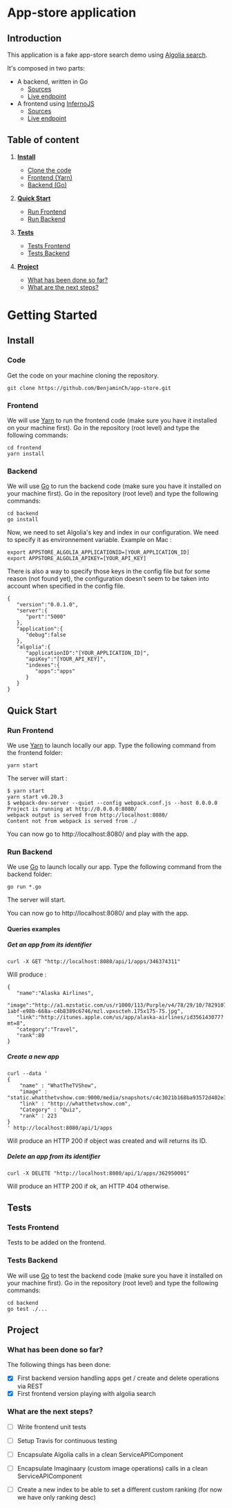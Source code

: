 # App-store application

## Introduction
This application is a fake app-store search demo using [Algolia search](https://www.algolia.com/).

It's composed in two parts:
- A backend, written in Go
  * [Sources](https://github.com/BenjaminCh/app-store/tree/master/backend)
  * [Live endpoint](http://api.search.tests.sh)
- A frontend using [InfernoJS](https://github.com/infernojs/inferno)
  * [Sources](https://github.com/BenjaminCh/app-store/tree/master/frontend)
  * [Live endpoint](http://search.tests.sh)

## Table of content

1. **[Install](#install)**

    * [Clone the code](#code)
    * [Frontend (Yarn)](#frontend)
    * [Backend (Go)](#backend)

1. **[Quick Start](#quick-start)**

    * [Run Frontend](#run-frontend)
    * [Run Backend](#run-backend)

1. **[Tests](#tests)**

    * [Tests Frontend](#tests-frontend)
    * [Tests Backend](#tests-backend)

1. **[Project](#project)**

    * [What has been done so far?](#what-has-been-done)
    * [What are the next steps?](#next-steps)


# Getting Started

## Install

### Code
Get the code on your machine cloning the repository.
```
git clone https://github.com/BenjaminCh/app-store.git
```

### Frontend
We will use [Yarn](https://yarnpkg.com) to run the frontend code (make sure you have it installed on your machine first).
Go in the repository (root level) and type the following commands:
```
cd frontend
yarn install
```

### Backend
We will use [Go](https://golang.org/) to run the backend code (make sure you have it installed on your machine first).
Go in the repository (root level) and type the following commands:
```
cd backend
go install
```
Now, we need to set Algolia's key and index in our configuration.
We need to specify it as environnement variable.
Example on Mac :
```
export APPSTORE_ALGOLIA_APPLICATIONID=[YOUR_APPLICATION_ID]
export APPSTORE_ALGOLIA_APIKEY=[YOUR_API_KEY]
```
There is also a way to specify those keys in the config file but for some reason (not found yet), the configuration doesn't seem to be taken into account when specified in the config file.
```
{
   "version":"0.0.1.0",
   "server":{
      "port":"5000"
   },
   "application":{
      "debug":false
   },
   "algolia":{
      "applicationID":"[YOUR_APPLICATION_ID]",
      "apiKey":"[YOUR_API_KEY]",
      "indexes":{
         "apps":"apps"
      }
   }
}
```

## Quick Start

### Run Frontend
We use [Yarn](https://yarnpkg.com) to launch locally our app.
Type the following command from the frontend folder:
```
yarn start
```

The server will start :
```
$ yarn start
yarn start v0.20.3
$ webpack-dev-server --quiet --config webpack.conf.js --host 0.0.0.0
Project is running at http://0.0.0.0:8080/
webpack output is served from http://localhost:8080/
Content not from webpack is served from ./
```

You can now go to http://localhost:8080/ and play with the app.

### Run Backend
We use [Go](https://golang.org/) to launch locally our app.
Type the following command from the backend folder:
```
go run *.go
```

The server will start.

You can now go to http://localhost:8080/ and play with the app.

#### Queries examples
##### Get an app from its identifier
```
curl -X GET "http://localhost:8080/api/1/apps/346374311"
```

Will produce :
```
{
   "name":"Alaska Airlines",
   "image":"http://a1.mzstatic.com/us/r1000/113/Purple/v4/78/29/10/78291078-1abf-e98b-668a-c4b8389c6746/mzl.vpxscteh.175x175-75.jpg",
   "link":"http://itunes.apple.com/us/app/alaska-airlines/id356143077?mt=8",
   "category":"Travel",
   "rank":80
}
```
##### Create a new app
```
curl --data '
{
    "name" : "WhatTheTVShow",
    "image" : "static.whatthetvshow.com:9000/media/snapshots/c4c3021b168ba93572d402e313f0f884_medium.png",
    "link" : "http://whatthetvshow.com",
    "Category" : "Quiz",
    "rank" : 223
}
' http://localhost:8080/api/1/apps
```

Will produce an HTTP 200 if object was created and will returns its ID.

##### Delete an app from its identifier
```
curl -X DELETE "http://localhost:8080/api/1/apps/362950001"
```

Will produce an HTTP 200 if ok, an HTTP 404 otherwise.

## Tests

### Tests Frontend
Tests to be added on the frontend.

### Tests Backend
We will use [Go](https://golang.org/) to test the backend code (make sure you have it installed on your machine first).
Go in the repository (root level) and type the following commands:
```
cd backend
go test ./...
```

## Project

### What has been done so far?
The following things has been done: 
- [x] First backend version handling apps get / create and delete operations via REST 
- [x] First frontend version playing with algolia search

### What are the next steps?
- [ ] Write frontend unit tests
- [ ] Setup Travis for continuous testing
- [ ] Encapsulate Algolia calls in a clean ServiceAPIComponent
- [ ] Encapsulate Imaginaary (custom image operations) calls in a clean ServiceAPIComponent
- [ ] Create a new index to be able to set a different custom ranking (for now we have only ranking desc)




